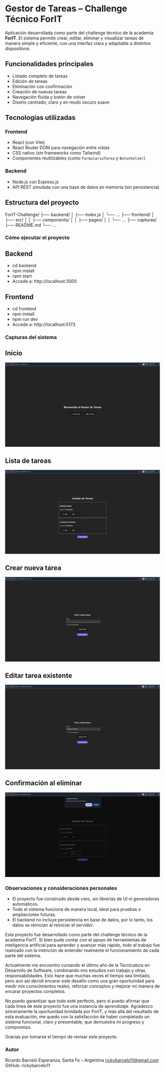 # Gestor de Tareas – Challenge Técnico ForIT

Aplicación desarrollada como parte del challenge técnico de la academia **ForIT**. El sistema permite crear, editar, eliminar y visualizar tareas de manera simple y eficiente, con una interfaz clara y adaptable a distintos dispositivos.

## Funcionalidades principales

- Listado completo de tareas
- Edición de tareas
- Eliminación con confirmación
- Creación de nuevas tareas
- Navegación fluida y botón de volver
- Diseño centrado, claro y en modo oscuro suave

## Tecnologías utilizadas

### Frontend
- React (con Vite)
- React Router DOM para navegación entre vistas
- CSS nativo (sin frameworks como Tailwind)
- Componentes reutilizables (como `FormularioTarea` y `BotonVolver`)

### Backend
- Node.js con Express.js
- API REST simulada con una base de datos en memoria (sin persistencia)


## Estructura del proyecto

ForIT-Challenge/
├── backend/
│   ├── index.js
│   └── ...
├── frontend/
│   ├── src/
│   │   ├── components/
│   │   ├── pages/
│   │   └── ...
├── capturas/
├── README.md
└── ...


### Cómo ejecutar el proyecto
## Backend
- cd backend
- npm install
- npm start
- Accede a: http://localhost:3000

## Frontend
- cd frontend
- npm install
- npm run dev
- Accede a: http://localhost:5173

### Capturas del sistema

## Inicio
![Inicio](./capturas/inicio.png)

## Lista de tareas
![Lista de tareas](./capturas/lista-tareas.png)

## Crear nueva tarea
![Crear tarea](./capturas/crear-tarea.png)

## Editar tarea existente
![Editar tarea](./capturas/editar-tarea.png)

## Confirmación al eliminar
![Eliminar tarea](./capturas/eliminar-tarea.png)


### Observaciones y consideraciones personales
- El proyecto fue construido desde cero, sin librerías de UI ni generadores automáticos.
- Todo el sistema funciona de manera local, ideal para pruebas o ampliaciones futuras.
- El backend no incluye persistencia en base de datos, por lo tanto, los datos se reinician al reiniciar el servidor.

Este proyecto fue desarrollado como parte del challenge técnico de la academia ForIT. Si bien pude contar con el apoyo de herramientas de inteligencia artificial para aprender y avanzar más rápido, todo el trabajo fue realizado con la intención de entender realmente el funcionamiento de cada parte del sistema.

Actualmente me encuentro cursando el último año de la Tecnicatura en Desarrollo de Software, combinando mis estudios con trabajo y otras responsabilidades. Esto hace que muchas veces el tiempo sea limitado, pero aun así decidí encarar este desafío como una gran oportunidad para medir mis conocimientos reales, reforzar conceptos y mejorar mi manera de encarar proyectos completos.

No puedo garantizar que todo esté perfecto, pero sí puedo afirmar que cada línea de este proyecto fue una instancia de aprendizaje. Agradezco sinceramente la oportunidad brindada por ForIT, y más allá del resultado de esta evaluación, me quedo con la satisfacción de haber completado un sistema funcional, claro y presentable, que demuestra mi progreso y compromiso.

Gracias por tomarse el tiempo de revisar este proyecto.


### Autor
Ricardo Barceló
Esperanza, Santa Fe – Argentina
rickybarcelo11@gmail.com
GitHub: rickybarcelo11

